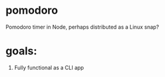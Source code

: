# pomodoro
Pomodoro timer in Node, perhaps distributed as a Linux snap?

# goals:

  1. Fully functional as a CLI app
